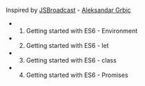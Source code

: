 Inspired by [JSBroadcast](https://www.youtube.com/watch?v=_lGYG_s_yTM&index=1&list=PLEKIsm9AjY8LfH5cYnhJE-L5A7NWis6qB) - [Aleksandar Grbic](https://twitter.com/upbis_cto)

- 01. Getting started with ES6 - Environment 

- 02. Getting started with ES6 - let

- 03. Getting started with ES6 - class

- 04. Getting started with ES6 - Promises 